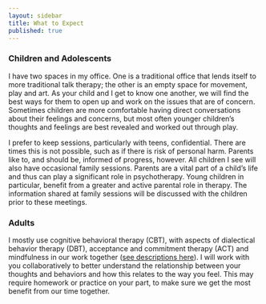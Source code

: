 ```yaml
---
layout: sidebar
title: What to Expect
published: true
---
```


### Children and Adolescents

I have two spaces in my office.  One is a traditional office that lends itself to more traditional talk therapy; the other is an empty space for movement, play and art.  As your child and I get to know one another, we will find the best ways for them to open up and work on the issues that are of concern.  Sometimes children are more comfortable having direct conversations about their feelings and concerns, but most often younger children’s thoughts and feelings are best revealed and worked out through play.

I prefer to keep sessions, particularly with teens, confidential. There are times this is not possible, such as if there is risk of personal harm. Parents like to, and should be, informed of progress, however. All children I see will also have occasional family sessions. Parents are a vital part of a child’s life and thus can play a significant role in psychotherapy. Young children in particular, benefit from a greater and active parental role in therapy. The information shared at family sessions will be discussed with the children prior to these meetings.

### Adults

I mostly use cognitive behavioral therapy (CBT), with aspects of dialectical behavior therapy (DBT), acceptance and commitment therapy (ACT) and mindfulness in our work together ([see descriptions here](/resources/#typesOfPsychotherapy)). I will work with you collaboratively to better understand the relationship between your thoughts and behaviors and how this relates to the way you feel. This may require homework or practice on your part, to make sure we get the most benefit from our time together.